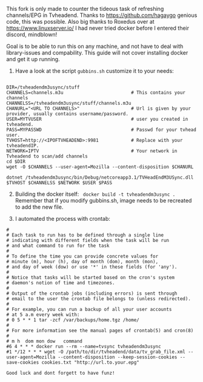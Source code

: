 This fork is only made to counter the tideous task of refreshing channels/EPG in Tvheadend. Thanks to https://github.com/hagaygo genious code, this was possible. Also big thanks to Roxedus over at https://www.linuxserver.io/ I had never tried docker before I entered their discord, mindblown! 

Goal is to be able to run this on any machine, and not have to deal with library-issues and compability.
This guide will not cover installing docker and get it up running.

1. Have a look at the script ```gubbins.sh``` customize it to your needs:
```#!/bin/bash

DIR=/tvheadendm3usync/stuff
CHANNELS=channels.m3u                         # This contains your channels
CHANNELSS=/tvheadendm3usync/stuff/channels.m3u
CHANURL="<URL TO CHANNELS>"                   # Url is given by your provider, usually contains username/password.
USER=MYTVUSER                                 # user you created in tvheadend.
PASS=MYPASSWD                                 # Passwd for your tvhead user. 
TVHOST=http://<IPOFTVHEADEND>:9981            # Replace with your tvheadendIP.
NETWORK=IPTV                                  # Your network in Tvheadend to scan/add channels 
cd $DIR
wget -O $CHANNELS --user-agent=Mozilla --content-disposition $CHANURL

dotnet /tvheadendm3usync/bin/Debug/netcoreapp3.1/TVHeadEndM3USync.dll $TVHOST $CHANNELSS $NETWORK $USER $PASS
```
2. Building the docker itself:
``` docker build -t tvheadendm3usync .```
Remember that if you modify gubbins.sh, image needs to be recreated to add the new file.

3. I automated the process with crontab:
```# Edit this file to introduce tasks to be run by cron.
#
# Each task to run has to be defined through a single line
# indicating with different fields when the task will be run
# and what command to run for the task
#
# To define the time you can provide concrete values for
# minute (m), hour (h), day of month (dom), month (mon),
# and day of week (dow) or use '*' in these fields (for 'any').
#
# Notice that tasks will be started based on the cron's system
# daemon's notion of time and timezones.
#
# Output of the crontab jobs (including errors) is sent through
# email to the user the crontab file belongs to (unless redirected).
#
# For example, you can run a backup of all your user accounts
# at 5 a.m every week with:
# 0 5 * * 1 tar -zcf /var/backups/home.tgz /home/
#
# For more information see the manual pages of crontab(5) and cron(8)
#
# m h  dom mon dow   command
#6 4 * * * docker run --rm --name=tvsync tvheadendm3usync
#1 */12 * * * wget -O /path/to/dir/tvheadend/data/tv_grab_file.xml --user-agent=Mozilla --content-disposition --keep-session-cookies --save-cookies cookies.txt "http://url.to.your.epg"

Good luck and dont forgett to have funz!
